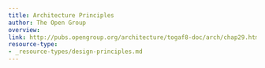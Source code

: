 ```yaml
---
title: Architecture Principles
author: The Open Group
overview:
link: http://pubs.opengroup.org/architecture/togaf8-doc/arch/chap29.html
resource-type:
- _resource-types/design-principles.md
---
```

